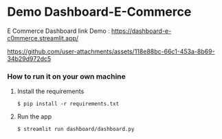 # Demo Dashboard-E-Commerce
E Commerce Dashboard 
link Demo : https://dashboard-e-c0mmerce.streamlit.app/


https://github.com/user-attachments/assets/118e88bc-66c1-453a-8b69-34b29d972dc5

### How to run it on your own machine

1. Install the requirements

   ```
   $ pip install -r requirements.txt
   ```

2. Run the app

   ```
   $ streamlit run dashboard/dashboard.py
   ```
